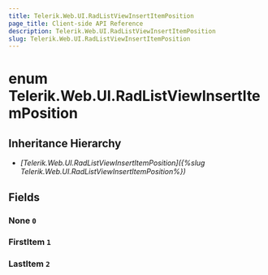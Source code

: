 ```yaml
---
title: Telerik.Web.UI.RadListViewInsertItemPosition
page_title: Client-side API Reference
description: Telerik.Web.UI.RadListViewInsertItemPosition
slug: Telerik.Web.UI.RadListViewInsertItemPosition
---
```


# enum Telerik.Web.UI.RadListViewInsertItemPosition

## Inheritance Hierarchy

* *[Telerik.Web.UI.RadListViewInsertItemPosition]({%slug Telerik.Web.UI.RadListViewInsertItemPosition%})*

## Fields

### None `0`

### FirstItem `1`

### LastItem `2`


